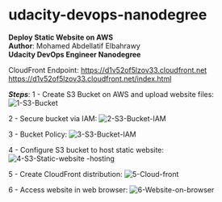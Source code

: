# udacity-devops-nanodegree
**Deploy Static Website on AWS** <br>
**Author**: Mohamed Abdellatif Elbahrawy <br>
**Udacity DevOps Engineer Nanodegree** <br>

CloudFront Endpoint:
https://d1v52of5lzov33.cloudfront.net
https://d1v52of5lzov33.cloudfront.net/index.html

***Steps***:
1 - Create S3 Bucket on AWS and upload website files: <br>
![1-S3-Bucket](https://user-images.githubusercontent.com/50273322/174295345-e35ae105-4671-4b2f-8bbe-ad10e6a6873d.jpg)

2 - Secure bucket via IAM: 
![2-S3-Bucket-IAM](https://user-images.githubusercontent.com/50273322/174295692-7c73d806-83bd-431a-8fc2-3914b1f64fc8.jpg)

3 - Bucket Policy: 
![3-S3-Bucket-IAM](https://user-images.githubusercontent.com/50273322/174296327-697548e5-a6cb-469a-b09c-e44649f9757f.jpg)

4 - Configure S3 bucket to host static website:
![4-S3-Static-website -hosting](https://user-images.githubusercontent.com/50273322/174296405-b789919f-79e5-490b-ae96-89684a58663b.jpg)

5 - Create CloudFront distribution:
![5-Cloud-front](https://user-images.githubusercontent.com/50273322/174296427-57cf738d-29ad-4f1e-92f1-902841d19d34.jpg)

6 - Access website in web browser:
![6-Website-on-browser](https://user-images.githubusercontent.com/50273322/174296447-824df045-bc87-43af-a79f-98a22fa09cf1.jpg)

